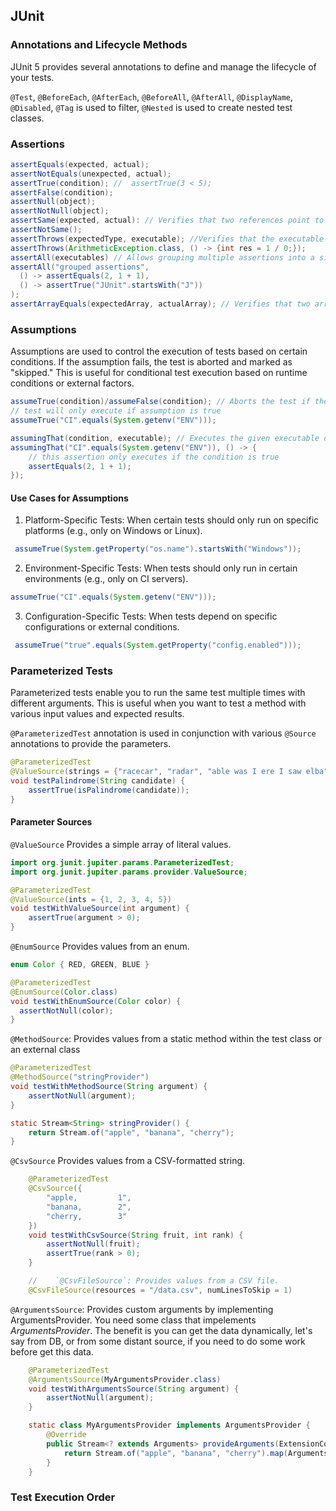 ## JUnit

### Annotations and Lifecycle Methods
JUnit 5 provides several annotations to define and manage the lifecycle of your tests. 

`@Test`, `@BeforeEach`, `@AfterEach`, `@BeforeAll`, `@AfterAll`, `@DisplayName`, `@Disabled`, `@Tag` is used to filter,
`@Nested` is used to create nested test classes. 

### Assertions
```java
assertEquals(expected, actual);
assertNotEquals(unexpected, actual);
assertTrue(condition); //  assertTrue(3 < 5);
assertFalse(condition);
assertNull(object);
assertNotNull(object);
assertSame(expected, actual): // Verifies that two references point to the same object.
assertNotSame();
assertThrows(expectedType, executable); //Verifies that the executable throws the expected exception.
assertThrows(ArithmeticException.class, () -> {int res = 1 / 0;});
assertAll(executables) // Allows grouping multiple assertions into a single test.
assertAll("grouped assertions",
  () -> assertEquals(2, 1 + 1),
  () -> assertTrue("JUnit".startsWith("J"))
);
assertArrayEquals(expectedArray, actualArray); // Verifies that two arrays are equal.
```

### Assumptions
Assumptions are used to control the execution of tests based on certain conditions. If the assumption fails, the test is
aborted and marked as "skipped." This is useful for conditional test execution based on runtime conditions or external
factors.

```java
assumeTrue(condition)/assumeFalse(condition); // Aborts the test if the condition is false/true.
// test will only execute if assumption is true
assumeTrue("CI".equals(System.getenv("ENV")));

assumingThat(condition, executable); // Executes the given executable only if the condition is true, otherwise the test continues.
assumingThat("CI".equals(System.getenv("ENV")), () -> {
    // this assertion only executes if the condition is true
    assertEquals(2, 1 + 1);
});
```

#### Use Cases for Assumptions
1. Platform-Specific Tests: When certain tests should only run on specific platforms (e.g., only on Windows or Linux).
```java
 assumeTrue(System.getProperty("os.name").startsWith("Windows"));
```
2. Environment-Specific Tests: When tests should only run in certain environments (e.g., only on CI servers).
```java
assumeTrue("CI".equals(System.getenv("ENV")));
```
3. Configuration-Specific Tests: When tests depend on specific configurations or external conditions.
```java
 assumeTrue("true".equals(System.getProperty("config.enabled")));
```

### Parameterized Tests
Parameterized tests enable you to run the same test multiple times with different arguments. This is useful when you
want to test a method with various input values and expected results.

`@ParameterizedTest` annotation is used in conjunction with various `@Source` annotations to provide the parameters.
```java
@ParameterizedTest
@ValueSource(strings = {"racecar", "radar", "able was I ere I saw elba"})
void testPalindrome(String candidate) {
    assertTrue(isPalindrome(candidate));
}
```

#### Parameter Sources
`@ValueSource` Provides a simple array of literal values.
```java
import org.junit.jupiter.params.ParameterizedTest;
import org.junit.jupiter.params.provider.ValueSource;

@ParameterizedTest
@ValueSource(ints = {1, 2, 3, 4, 5})
void testWithValueSource(int argument) {
    assertTrue(argument > 0);
}
```
`@EnumSource` Provides values from an enum.
```java
enum Color { RED, GREEN, BLUE }

@ParameterizedTest
@EnumSource(Color.class)
void testWithEnumSource(Color color) {
  assertNotNull(color);
}
```
`@MethodSource`: Provides values from a static method within the test class or an external class
```java
@ParameterizedTest
@MethodSource("stringProvider")
void testWithMethodSource(String argument) {
    assertNotNull(argument);
}

static Stream<String> stringProvider() {
    return Stream.of("apple", "banana", "cherry");
}
```
`@CsvSource` Provides values from a CSV-formatted string.
```java
    @ParameterizedTest
    @CsvSource({
        "apple,         1",
        "banana,        2",
        "cherry,        3"
    })
    void testWithCsvSource(String fruit, int rank) {
        assertNotNull(fruit);
        assertTrue(rank > 0);
    }

    //    `@CsvFileSource`: Provides values from a CSV file.
    @CsvFileSource(resources = "/data.csv", numLinesToSkip = 1)
```
`@ArgumentsSource`: Provides custom arguments by implementing ArgumentsProvider. You need some class that impelements
_ArgumentsProvider_. The benefit is you can get the data dynamically, let's say from DB, or from some distant source,
if you need to do some work before get this data. 
```java
    @ParameterizedTest
    @ArgumentsSource(MyArgumentsProvider.class)
    void testWithArgumentsSource(String argument) {
        assertNotNull(argument);
    }

    static class MyArgumentsProvider implements ArgumentsProvider {
        @Override
        public Stream<? extends Arguments> provideArguments(ExtensionContext context) {
            return Stream.of("apple", "banana", "cherry").map(Arguments::of);
        }
    }
```

### Test Execution Order